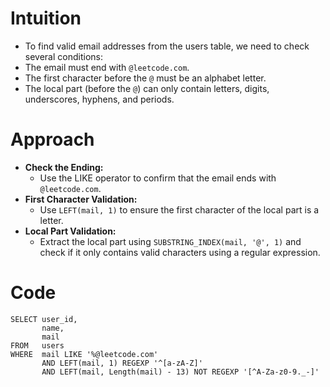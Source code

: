 # Intuition
- To find valid email addresses from the users table, we need to check several conditions:
- The email must end with `@leetcode.com`.
- The first character before the `@` must be an alphabet letter.
- The local part (before the `@`) can only contain letters, digits, underscores, hyphens, and periods.

<!-- Describe your first thoughts on how to solve this problem. -->

# Approach
- **Check the Ending:**
  - Use the LIKE operator to confirm that the email ends with `@leetcode.com`.
- **First Character Validation:**
  - Use `LEFT(mail, 1)` to ensure the first character of the local part is a letter.
- **Local Part Validation:**
  - Extract the local part using `SUBSTRING_INDEX(mail, '@', 1)` and check if it only contains valid characters using a regular expression.
<!-- Describe your approach to solving the problem. -->

# Code
```mysql []
SELECT user_id,
       name,
       mail
FROM   users
WHERE  mail LIKE '%@leetcode.com'
       AND LEFT(mail, 1) REGEXP '^[a-zA-Z]'
       AND LEFT(mail, Length(mail) - 13) NOT REGEXP '[^A-Za-z0-9._-]'

```